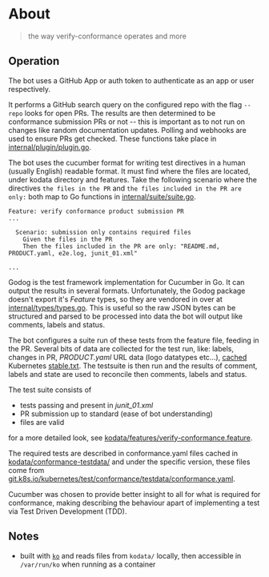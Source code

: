 # About

> the way verify-conformance operates and more

## Operation

The bot uses a GitHub App or auth token to authenticate as an app or user respectively.

It performs a GitHub search query on the configured repo with the flag `--repo` looks for open PRs. The results are then determined to be conformance submission PRs or not -- this is important as to not run on changes like random documentation updates. Polling and webhooks are used to ensure PRs get checked. These functions take place in [internal/plugin/plugin.go](../internal/plugin/plugin.go).

The bot uses the cucumber format for writing test directives in a human (usually English) readable format. It must find where the files are located, under kodata directory and features. Take the following scenario where the directives `the files in the PR` and `the files included in the PR are only:` both map to Go functions in [internal/suite/suite.go](../internal/suite/suite.go).

```feature
Feature: verify conformance product submission PR
...

  Scenario: submission only contains required files
    Given the files in the PR
    Then the files included in the PR are only: "README.md, PRODUCT.yaml, e2e.log, junit_01.xml"

...
```

Godog is the test framework implementation for Cucumber in Go. It can output the results in several formats. Unfortunately, the Godog package doesn't export it's *Feature* types, so they are vendored in over at [internal/types/types.go](../internal/types/types.go). This is useful so the raw JSON bytes can be structured and parsed to be processed into data the bot will output like comments, labels and status.

The bot configures a suite run of these tests from the feature file, feeding in the PR. Several bits of data are collected for the test run, like: labels, changes in PR, *PRODUCT.yaml* URL data (logo datatypes etc...), [cached](../kodata/metadata/stable.txt) Kubernetes [stable.txt](https://dl.k8s.io/release/stable.txt). The testsuite is then run and the results of comment, labels and state are used to reconcile then comments, labels and status.

The test suite consists of

- tests passing and present in *junit_01.xml*
- PR submission up to standard (ease of bot understanding)
- files are valid

for a more detailed look, see [kodata/features/verify-conformance.feature](../kodata/features/verify-conformance.feature).

The required tests are described in conformance.yaml files cached in [kodata/conformance-testdata/](../kodata/conformance-testdata/) and under the specific version, these files come from [git.k8s.io/kubernetes/test/conformance/testdata/conformance.yaml](https://git.k8s.io/kubernetes/test/conformance/testdata/conformance.yaml).

Cucumber was chosen to provide better insight to all for what is required for conformance, making describing the behaviour apart of implementing a test via Test Driven Development (TDD).

## Notes

- built with [`ko`](https://ko.build) and reads files from `kodata/` locally, then accessible in `/var/run/ko` when running as a container


